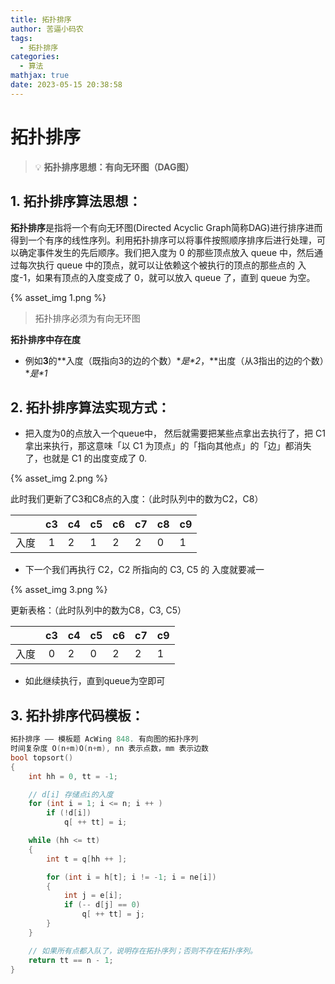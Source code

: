 ```yaml
---
title: 拓扑排序
author: 苦逼小码农
tags:
  - 拓扑排序
categories:
  - 算法
mathjax: true
date: 2023-05-15 20:38:58
---
```


# 拓扑排序

> 💡 **拓扑排序思想：有向无环图（DAG图）**



## 1. 拓扑排序算法思想：

**拓扑排序**是指将一个有向无环图(Directed Acyclic Graph简称DAG)进行排序进而得到一个有序的线性序列。利用拓扑排序可以将事件按照顺序排序后进行处理，可以确定事件发生的先后顺序。我们把入度为 0 的那些顶点放入 queue 中，然后通过每次执行 queue 中的顶点，就可以让依赖这个被执行的顶点的那些点的 入度-1，如果有顶点的入度变成了 0，就可以放入 queue 了，直到 queue 为空。

{% asset_img 1.png %}

> 拓扑排序必须为有向无环图

**拓扑排序中存在度**

- 例如**3**的**入度（既指向3的边的个数）\**是\**2**，**出度（从3指出的边的个数）\**是\**1**

## 2. 拓扑排序算法实现方式：

- 把入度为0的点放入一个queue中， 然后就需要把某些点拿出去执行了，把 C1 拿出来执行，那这意味「以 C1 为顶点」的「指向其他点」的「边」都消失了，也就是 C1 的出度变成了 0.

{% asset_img 2.png %}

此时我们更新了C3和C8点的入度：（此时队列中的数为C2，C8）

|      |  c3  | c4   | c5   | c6   | c7   | c8   | c9   |
| ---- | :--: | ---- | ---- | ---- | ---- | ---- | ---- |
| 入度 |  1   | 2    | 1    | 2    | 2    | 0    | 1    |

- 下一个我们再执行 C2，C2 所指向的 C3, C5 的 入度就要减一

{% asset_img 3.png %}

更新表格：（此时队列中的数为C8，C3, C5）

|      |  c3  | c4   | c5   | c6   | c7   | c9   |
| ---- | :--: | ---- | ---- | ---- | ---- | ---- |
| 入度 |  0   | 2    | 0    | 2    | 2    | 1    |

- 如此继续执行，直到queue为空即可

## 3. 拓扑排序代码模板：

```cpp
拓扑排序 —— 模板题 AcWing 848. 有向图的拓扑序列
时间复杂度 O(n+m)O(n+m), nn 表示点数，mm 表示边数
bool topsort()
{
    int hh = 0, tt = -1;

    // d[i] 存储点i的入度
    for (int i = 1; i <= n; i ++ )
        if (!d[i])
            q[ ++ tt] = i;

    while (hh <= tt)
    {
        int t = q[hh ++ ];

        for (int i = h[t]; i != -1; i = ne[i])
        {
            int j = e[i];
            if (-- d[j] == 0)
                q[ ++ tt] = j;
        }
    }

    // 如果所有点都入队了，说明存在拓扑序列；否则不存在拓扑序列。
    return tt == n - 1;
}
```

